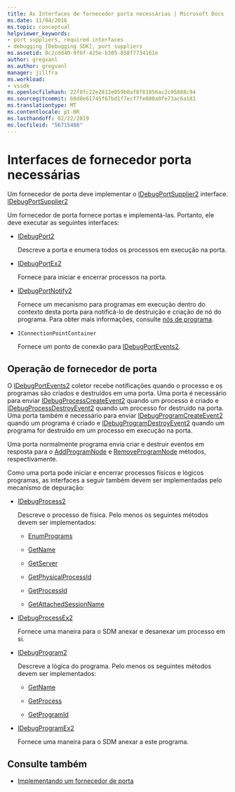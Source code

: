 ```yaml
---
title: As Interfaces de fornecedor porta necessárias | Microsoft Docs
ms.date: 11/04/2016
ms.topic: conceptual
helpviewer_keywords:
- port suppliers, required interfaces
- debugging [Debugging SDK], port suppliers
ms.assetid: 0c2cdd40-9f6f-425e-b305-858f7734161e
author: gregvanl
ms.author: gregvanl
manager: jillfra
ms.workload:
- vssdk
ms.openlocfilehash: 22f8fc22e2812e059b0af8f81856ac2c95888c94
ms.sourcegitcommit: b0d8e61745f67bd1f7ecf7fe080a0fe73ac6a181
ms.translationtype: MT
ms.contentlocale: pt-BR
ms.lasthandoff: 02/22/2019
ms.locfileid: "56715486"
---
```

# <a name="required-port-supplier-interfaces"></a>Interfaces de fornecedor porta necessárias
Um fornecedor de porta deve implementar o [IDebugPortSupplier2](../../extensibility/debugger/reference/idebugportsupplier2.md) interface.[ IDebugPortSupplier2](../../extensibility/debugger/reference/idebugportsupplier2.md)

 Um fornecedor de porta fornece portas e implementá-las. Portanto, ele deve executar as seguintes interfaces:

-   [IDebugPort2](../../extensibility/debugger/reference/idebugport2.md)

     Descreve a porta e enumera todos os processos em execução na porta.

-   [IDebugPortEx2](../../extensibility/debugger/reference/idebugportex2.md)

     Fornece para iniciar e encerrar processos na porta.

-   [IDebugPortNotify2](../../extensibility/debugger/reference/idebugportnotify2.md)

     Fornece um mecanismo para programas em execução dentro do contexto desta porta para notificá-lo de destruição e criação de nó do programa. Para obter mais informações, consulte [nós de programa](../../extensibility/debugger/program-nodes.md).

-   `IConnectionPointContainer`

     Fornece um ponto de conexão para [IDebugPortEvents2](../../extensibility/debugger/reference/idebugportevents2.md).

## <a name="port-supplier-operation"></a>Operação de fornecedor de porta
 O [IDebugPortEvents2](../../extensibility/debugger/reference/idebugportevents2.md) coletor recebe notificações quando o processo e os programas são criados e destruídos em uma porta. Uma porta é necessário para enviar [IDebugProcessCreateEvent2](../../extensibility/debugger/reference/idebugprocesscreateevent2.md) quando um processo é criado e [IDebugProcessDestroyEvent2](../../extensibility/debugger/reference/idebugprocessdestroyevent2.md) quando um processo for destruído na porta. Uma porta também é necessário para enviar [IDebugProgramCreateEvent2](../../extensibility/debugger/reference/idebugprogramcreateevent2.md) quando um programa é criado e [IDebugProgramDestroyEvent2](../../extensibility/debugger/reference/idebugprogramdestroyevent2.md) quando um programa for destruído em um processo em execução na porta.

 Uma porta normalmente programa envia criar e destruir eventos em resposta para o [AddProgramNode](../../extensibility/debugger/reference/idebugportnotify2-addprogramnode.md) e [RemoveProgramNode](../../extensibility/debugger/reference/idebugportnotify2-removeprogramnode.md) métodos, respectivamente.

 Como uma porta pode iniciar e encerrar processos físicos e lógicos programas, as interfaces a seguir também devem ser implementadas pelo mecanismo de depuração:

-   [IDebugProcess2](../../extensibility/debugger/reference/idebugprocess2.md)

     Descreve o processo de física. Pelo menos os seguintes métodos devem ser implementados:

    -   [EnumPrograms](../../extensibility/debugger/reference/idebugprocess2-enumprograms.md)

    -   [GetName](../../extensibility/debugger/reference/idebugprocess2-getname.md)

    -   [GetServer](../../extensibility/debugger/reference/idebugprocess2-getserver.md)

    -   [GetPhysicalProcessId](../../extensibility/debugger/reference/idebugprocess2-getphysicalprocessid.md)

    -   [GetProcessId](../../extensibility/debugger/reference/idebugprocess2-getprocessid.md)

    -   [GetAttachedSessionName](../../extensibility/debugger/reference/idebugprocess2-getattachedsessionname.md)

-   [IDebugProcessEx2](../../extensibility/debugger/reference/idebugprocessex2.md)

     Fornece uma maneira para o SDM anexar e desanexar um processo em si.

-   [IDebugProgram2](../../extensibility/debugger/reference/idebugprogram2.md)

     Descreve a lógica do programa. Pelo menos os seguintes métodos devem ser implementados:

    -   [GetName](../../extensibility/debugger/reference/idebugprogram2-getname.md)

    -   [GetProcess](../../extensibility/debugger/reference/idebugprogram2-getprocess.md)

    -   [GetProgramId](../../extensibility/debugger/reference/idebugprogram2-getprogramid.md)

-   [IDebugProgramEx2](../../extensibility/debugger/reference/idebugprogramex2.md)

     Fornece uma maneira para o SDM anexar a este programa.

## <a name="see-also"></a>Consulte também
- [Implementando um fornecedor de porta](../../extensibility/debugger/implementing-a-port-supplier.md)